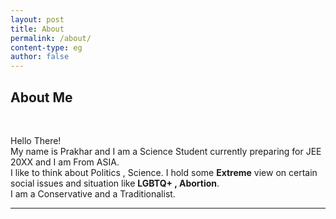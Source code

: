 ```yaml
---
layout: post
title: About 
permalink: /about/
content-type: eg
author: false
---
```


    
   <div class="col-lg-8">

   <div class="text-center">
         <h2>About Me</h2>
         
   </div>

   <br />
   <div class="text-justify mr-2">
         <p>Hello There!<br> My name is Prakhar and I am a Science Student currently preparing for JEE 20XX and I am From ASIA. <br>
I like to think about Politics , Science. I hold some <strong>Extreme</strong> view on certain social issues and situation like <strong>LGBTQ+ , Abortion</strong>.<br> I am a Conservative and a Traditionalist.
<hr>

         

   </div>
<br />
   </div>

